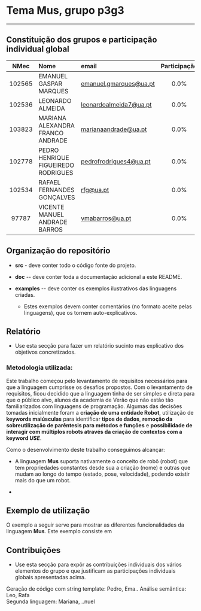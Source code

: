 # Tema Mus, grupo p3g3
-----

## Constituição dos grupos e participação individual global

| NMec | Nome | email | Participação |
|:--:|:---|:---|:---:|
| 102565 | EMANUEL GASPAR MARQUES | emanuel.gmarques@ua.pt | 0.0% |
| 102536 | LEONARDO ALMEIDA | leonardoalmeida7@ua.pt | 0.0% |
| 103823 | MARIANA ALEXANDRA FRANCO ANDRADE | marianaandrade@ua.pt | 0.0% |
| 102778 | PEDRO HENRIQUE FIGUEIREDO RODRIGUES | pedrofrodrigues4@ua.pt | 0.0% |
| 102534 | RAFAEL FERNANDES GONÇALVES | rfg@ua.pt | 0.0% |
| 97787  | VICENTE MANUEL ANDRADE BARROS | vmabarros@ua.pt | 0.0% |

## Organização do repositório

- **src** - deve conter todo o código fonte do projeto.

- **doc** -- deve conter toda a documentação adicional a este README.

- **examples** -- deve conter os exemplos ilustrativos das linguagens criadas.

    - Estes exemplos devem conter comentários (no formato aceite pelas linguagens), 
      que os tornem auto-explicativos.

## Relatório

- Use esta secção para fazer um relatório sucinto mas explicativo dos objetivos concretizados.
### Metodologia utilizada:
  Este trabalho começou pelo levantamento de requisitos necessários para que a linguagem cumprisse os desafios propostos. Com o levantamento de requisitos, ficou decidido que a linguagem tinha de ser simples e direta para que o público alvo, alunos da academia de Verão que não estão tão familiarizados com linguagens de programação. Algumas das decisões tomadas inicialmente foram a **criação de uma entidade Robot**, utilização de **keywords maiúsculas** para identificar **tipos de dados**, **remoção da sobreutilização de parêntesis para métodos e funções** e **possibilidade de interagir com múltiplos robots através da criação de contextos com a keyword *USE***.
  
  Como o desenvolvimento deste trabalho conseguimos alcançar:
  - A linguagem **Mus** suporta nativamente o conceito de robô (robot) que tem propriedades constantes desde sua a criação (nome) e outras que mudam ao longo do tempo (estado, pose, velocidade), podendo existir mais do que um robot.

  - 
 

## Exemplo de utilização
  O exemplo a seguir serve para mostrar as diferentes funcionalidades da linguagem **Mus**. Este exemplo consiste em  
## Contribuições

- Use esta secção para expôr as contribuições individuais dos vários elementos do grupo e que
  justificam as participações individuais globais apresentadas acima.

Geração de código com string template: Pedro, Ema..
Análise semântica: Leo, Rafa   
Segunda linguagem: Mariana, ..nuel
